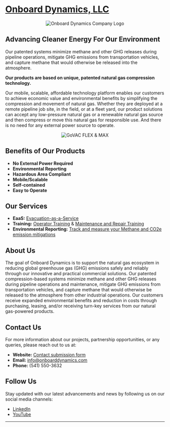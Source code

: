 # [Onboard Dynamics, LLC](https://onboarddynamics.com/) 

<p align="center">
  <img src="https://onboarddynamics.com/wp-content/uploads/2022/02/cropped-OBDWebLogo.png" alt="Onboard Dynamics Company Logo">
</p>

## Advancing Cleaner Energy For Our Environment

Our patented systems minimize methane and other GHG releases during pipeline operations, mitigate GHG emissions from transportation vehicles, and capture methane that would otherwise be released into the atmosphere.

**Our products are based on unique, patented natural gas compression technology.**

Our mobile, scalable, affordable technology platform enables our customers to achieve economic value and environmental benefits by simplifying the compression and movement of natural gas. Whether they are deployed at a remote pipeline job site, in the field, or at a fleet yard, our product solutions can accept any low-pressure natural gas or a renewable natural gas source and then compress or move this natural gas for responsible use. And there is no need for any external power source to operate.

<p align="center">
  <img src="https://onboarddynamics.com/wp-content/uploads/2023/11/NoExternalPower.jpg" alt="GoVAC FLEX & MAX">
</p>

## Benefits of Our Products

- **No External Power Required** 
- **Environmental Reporting**
- **Hazardous Area Compliant**
- **Mobile/Scalable**
- **Self-contained**
- **Easy to Operate**

## Our Services

- **EaaS:** [Evacuation-as-a-Service](https://onboarddynamics.com/services/pipeline-evacuation-as-a-service/)
- **Training:** [Operator Training](https://onboarddynamics.com/services/training/) & [Maintenance and Repair Training](https://onboarddynamics.com/services/training/)
- **Environmental Reporting:** [Track and measure your Methane and CO2e emission mitigations](https://onboarddynamics.com/services/accurate-environmental-reporting/)

## About Us

The goal of Onboard Dynamics is to support the natural gas ecosystem in reducing global greenhouse gas (GHG) emissions safely and reliably through our innovative and practical commercial solutions. Our patented compression-based systems minimize methane and other GHG releases during pipeline operations and maintenance, mitigate GHG emissions from transportation vehicles, and capture methane that would otherwise be released to the atmosphere from other industrial operations. Our customers receive expanded environmental benefits and reduction in costs through purchasing, leasing, and/or receiving turn-key services from our natural gas-powered products.

## Contact Us

For more information about our projects, partnership opportunities, or any queries, please reach out to us at:

- **Website:** [Contact submission form](https://onboarddynamics.com/connect-with-us/)
- **Email:** info@onboarddynamics.com
- **Phone:** (541) 550-3632

## Follow Us

Stay updated with our latest advancements and news by following us on our social media channels:

- [LinkedIn](https://www.linkedin.com/company/onboard-dynamics-llc/mycompany/)
- [YouTube](https://www.youtube.com/channel/UCm8XsqrZxEi5fE7hwx_zVmw)

---
